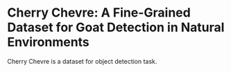 # Cherry Chevre: A Fine-Grained Dataset for Goat Detection in Natural Environments

Cherry Chevre is a dataset for object detection task.